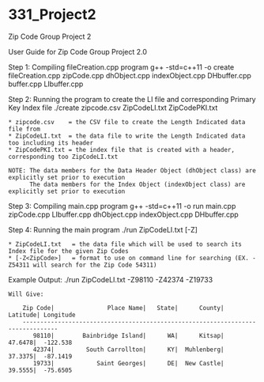 # 331_Project2
Zip Code Group Project 2

User Guide for Zip Code Group Project 2.0

Step 1: Compiling fileCreation.cpp program
    g++ -std=c++11 -o create fileCreation.cpp zipCode.cpp dhObject.cpp indexObject.cpp DHbuffer.cpp buffer.cpp LIbuffer.cpp
    
Step 2: Running the program to create the LI file and corresponding Primary Key Index file
    ./create zipcode.csv ZipCodeLI.txt ZipCodePKI.txt
    
    * zipcode.csv    = the CSV file to create the Length Indicated data file from
    * ZipCodeLI.txt  = the data file to write the Length Indicated data too including its header
    * ZipCodePKI.txt = the index file that is created with a header, corresponding too ZipCodeLI.txt
    
    NOTE: The data members for the Data Header Object (dhObject class) are explicitly set prior to execution
          The data members for the Index Object (indexObject class) are explicitly set prior to execution
          
Step 3: Compiling main.cpp program
    g++ -std=c++11 -o run main.cpp zipCode.cpp LIbuffer.cpp dhObject.cpp indexObject.cpp DHbuffer.cpp
    
Step 4: Running the main program
    ./run ZipCodeLI.txt [-Z<ZipCode>]
    
    * ZipCodeLI.txt   = the data file which will be used to search its Index file for the given Zip Codes
    * [-Z<ZipCode>]   = format to use on command line for searching (EX. -Z54311 will search for the Zip Code 54311)
    
    
Example Output:
    ./run ZipCodeLI.txt -Z98110 -Z42374 -Z19733
    
    Will Give:
    
        Zip Code|               Place Name|   State|      County|  Latitude| Longitude
        --------------------------------------------------------------------------------
           98110|        Bainbridge Island|      WA|      Kitsap|   47.6478|  -122.538
           42374|         South Carrollton|      KY|  Muhlenberg|   37.3375|  -87.1419
           19733|            Saint Georges|      DE|  New Castle|   39.5555|  -75.6505
